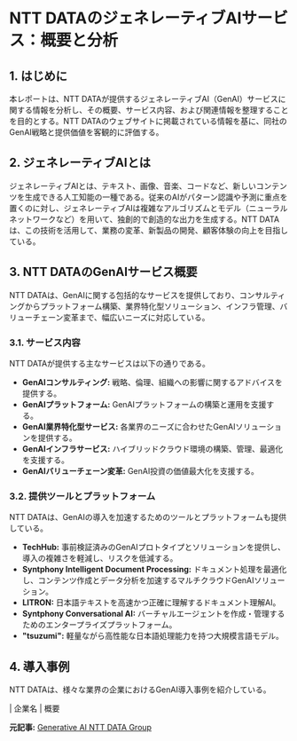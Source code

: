 # NTT DATAのジェネレーティブAIサービス：概要と分析

## 1. はじめに

本レポートは、NTT DATAが提供するジェネレーティブAI（GenAI）サービスに関する情報を分析し、その概要、サービス内容、および関連情報を整理することを目的とする。NTT DATAのウェブサイトに掲載されている情報を基に、同社のGenAI戦略と提供価値を客観的に評価する。

## 2. ジェネレーティブAIとは

ジェネレーティブAIとは、テキスト、画像、音楽、コードなど、新しいコンテンツを生成できる人工知能の一種である。従来のAIがパターン認識や予測に重点を置くのに対し、ジェネレーティブAIは複雑なアルゴリズムとモデル（ニューラルネットワークなど）を用いて、独創的で創造的な出力を生成する。NTT DATAは、この技術を活用して、業務の変革、新製品の開発、顧客体験の向上を目指している。

## 3. NTT DATAのGenAIサービス概要

NTT DATAは、GenAIに関する包括的なサービスを提供しており、コンサルティングからプラットフォーム構築、業界特化型ソリューション、インフラ管理、バリューチェーン変革まで、幅広いニーズに対応している。

### 3.1. サービス内容

NTT DATAが提供する主なサービスは以下の通りである。

* **GenAIコンサルティング:** 戦略、倫理、組織への影響に関するアドバイスを提供する。
* **GenAIプラットフォーム:** GenAIプラットフォームの構築と運用を支援する。
* **GenAI業界特化型サービス:** 各業界のニーズに合わせたGenAIソリューションを提供する。
* **GenAIインフラサービス:** ハイブリッドクラウド環境の構築、管理、最適化を支援する。
* **GenAIバリューチェーン変革:** GenAI投資の価値最大化を支援する。

### 3.2. 提供ツールとプラットフォーム

NTT DATAは、GenAIの導入を加速するためのツールとプラットフォームも提供している。

* **TechHub:** 事前検証済みのGenAIプロトタイプとソリューションを提供し、導入の複雑さを軽減し、リスクを低減する。
* **Syntphony Intelligent Document Processing:** ドキュメント処理を最適化し、コンテンツ作成とデータ分析を加速するマルチクラウドGenAIソリューション。
* **LITRON:** 日本語テキストを高速かつ正確に理解するドキュメント理解AI。
* **Syntphony Conversational AI:** バーチャルエージェントを作成・管理するためのエンタープライズプラットフォーム。
* **"tsuzumi":** 軽量ながら高性能な日本語処理能力を持つ大規模言語モデル。

## 4. 導入事例

NTT DATAは、様々な業界の企業におけるGenAI導入事例を紹介している。

| 企業名 | 概要 

**元記事:** [Generative AI NTT DATA Group](https://www.nttdata.com/global/en/services/generative-ai)